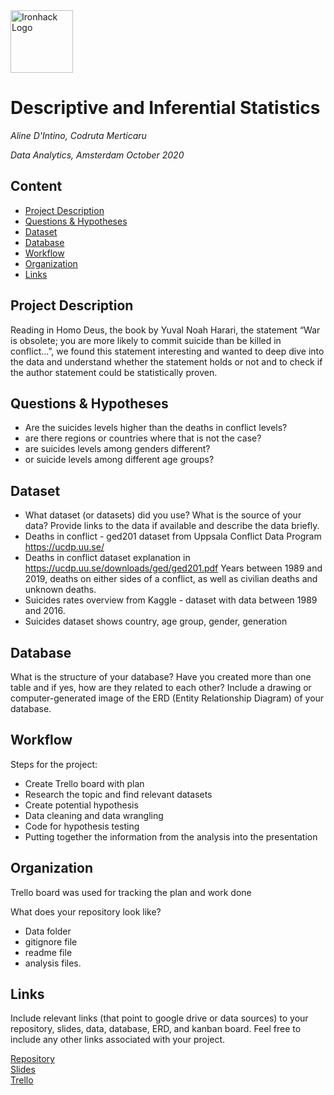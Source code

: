 <img src="https://bit.ly/2VnXWr2" alt="Ironhack Logo" width="100"/>

# Descriptive and Inferential Statistics
*Aline D'Intino, Codruta Merticaru*

*Data Analytics, Amsterdam October 2020*

## Content
- [Project Description](#project-description)
- [Questions & Hypotheses](#questions-hypotheses)
- [Dataset](#dataset)
- [Database](#database)
- [Workflow](#workflow)
- [Organization](#organization)
- [Links](#links)



## Project Description
Reading in Homo Deus, the book by Yuval Noah Harari, the statement “War is obsolete; you are more likely to commit suicide than be killed in conflict...”, we found this statement interesting and wanted to deep dive into the data and understand whether the statement holds or not and to check if the author statement could be statistically proven.

## Questions & Hypotheses
- Are the suicides levels higher than the deaths in conflict levels? 
- are there regions or countries where that is not the case?
- are suicides levels among genders different?
- or suicide levels among different age groups?

## Dataset
- What dataset (or datasets) did you use? What is the source of your data? Provide links to the data if available and describe the data briefly.
- Deaths in conflict - ged201 dataset from Uppsala Conflict Data Program https://ucdp.uu.se/ 
- Deaths in conflict dataset explanation in https://ucdp.uu.se/downloads/ged/ged201.pdf Years between 1989 and 2019, deaths on either sides of a conflict, as well as civilian deaths and unknown deaths.
- Suicides rates overview from Kaggle - dataset with data between 1989 and 2016. 
- Suicides dataset shows country, age group, gender, generation


## Database
What is the structure of your database? Have you created more than one table and if yes, how are they related to each other? Include a drawing or computer-generated image of the ERD (Entity Relationship Diagram) of your database.

## Workflow
Steps for the project:
- Create Trello board with plan
- Research the topic and find relevant datasets
- Create potential hypothesis 
- Data cleaning and data wrangling
- Code for hypothesis testing
- Putting together the information from the analysis into the presentation

## Organization
Trello board was used for tracking the plan and work done

What does your repository look like?
- Data folder
- gitignore file
- readme file
- analysis files.

## Links
Include relevant links (that point to google drive or data sources) to your repository, slides, data, database, ERD, and kanban board. Feel free to include any other links associated with your project.

[Repository](https://github.com/alinedintino/project4-statistics)  
[Slides](https://slides.com/)  
[Trello](https://trello.com/b/SmEpjACd/project-4-aline-codruta)  
